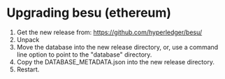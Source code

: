 # Upgrading besu (ethereum)

1. Get the new release from: https://github.com/hyperledger/besu/
2. Unpack
3. Move the database into the new release directory, or, use a command line option to point to the "database" directory.
4. Copy the DATABASE_METADATA.json into the new release directory.
5. Restart.
